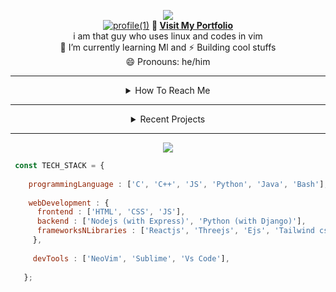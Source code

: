 <!--
**amitanshusahu/amitanshusahu** is a ✨ _special_ ✨ repository because its `README.md` (this file) appears on your GitHub profile.

Here are some ideas to get you started:

- 🔭 I’m currently working on ...
- 🌱 I’m currently learning ...
- 👯 I’m looking to collaborate on ...
- 🤔 I’m looking for help with ...
- 💬 Ask me about ...
- 📫 How to reach me: ...
- 😄 Pronouns: ...
- ⚡ Fun fact: ...
-->
<div align="center" title="designed by the ⚡ Amitanshu Sahu">

[![](https://visitcount.itsvg.in/api?id=amitanshusahu&icon=6&color=0)](https://visitcount.itsvg.in) <br>
[![profile(1)](https://user-images.githubusercontent.com/83657737/220822264-089283cc-17cc-41a9-8dd0-21628768794c.png)](https://github.com/amitanshusahu)
<b>🧿  [ Visit My Portfolio ](https://github.com/amitanshusahu/amitanshusahu/edit/master/README.md) </b> <br>
i am that guy who uses linux and codes in vim <br>
🌱 I’m currently learning Ml and ⚡ Building cool stuffs <br>
😄 Pronouns: he/him <br>

</div>

---

<div align="center"> 
  
  <details> <summary> How To Reach Me </summary>
    <br>
    instagram facebook telegram twitter email
  </details>
  
 --- 
  
  <details> <summary> Recent Projects </summary>
    <br>
    instagram facebook telegram twitter email
  </details>
  
---  
<!-- ![](https://github-readme-stats.vercel.app/api?username=amitanshusahu&theme=buefy&hide_border=false&include_all_commits=false&count_private=false) -->
![](https://github-readme-streak-stats.herokuapp.com/?user=amitanshusahu&theme=buefy&hide_border=false)
 
</div>


```javascript
 const TECH_STACK = {
 
    programmingLanguage : ['C', 'C++', 'JS', 'Python', 'Java', 'Bash'],
    
    webDevelopment : {
      frontend : ['HTML', 'CSS', 'JS'],
      backend : ['Nodejs (with Express)', 'Python (with Django)'],
      frameworksNLibraries : ['Reactjs', 'Threejs', 'Ejs', 'Tailwind css', 'Bootstrap'],
     },
     
     devTools : ['NeoVim', 'Sublime', 'Vs Code'],
     
   };
```
 
